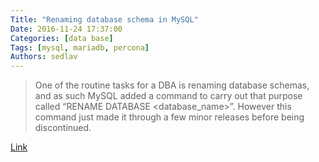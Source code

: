 ```yaml
---
Title: "Renaming database schema in MySQL"
Date: 2016-11-24 17:37:00
Categories: [data base]
Tags: [mysql, mariadb, percona]
Authors: sedlav
---
```


> One of the routine tasks for a DBA is renaming database schemas, and as such MySQL added a command to carry out that purpose called “RENAME DATABASE <database_name>”. However this command just made it through a few minor releases before being discontinued.

[Link](http://www.mysqlperformanceblog.com/2013/12/24/renaming-database-schema-mysql/)
